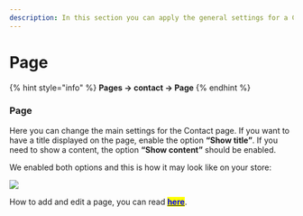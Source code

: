 ```yaml
---
description: In this section you can apply the general settings for a Contact page.
---
```


# Page

{% hint style="info" %}
**Pages -> contact -> Page**
{% endhint %}

### Page

&#x20;Here you can change the main settings for the Contact page. If you want to have a title displayed on the page, enable the option **“Show title”**. If you need to show a content, the option **“Show content”** should be enabled.

&#x20;We enabled both options and this is how it may look like on your store:

![](<../../.gitbook/assets/contact page\_page.png>)

&#x20;How to add and edit a page, you can read [<mark style="color:blue;">**here**</mark>](https://mpithemes.gitbook.io/shella-shopify-theme/get-started/how-to-add-and-edit-a-page).
